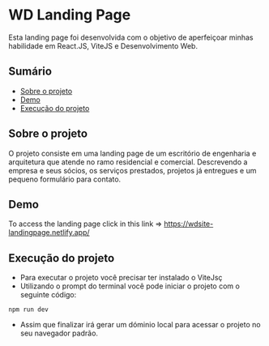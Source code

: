# WD Landing Page

Esta landing page foi desenvolvida com o objetivo de aperfeiçoar minhas habilidade em React.JS, ViteJS e Desenvolvimento Web.

## Sumário

- [Sobre o projeto](#about-the-project)
- [Demo](#demo)
- [Execução do projeto](#getting-started)

## Sobre o projeto

O projeto consiste em uma landing page de um escritório de engenharia e arquitetura que atende no ramo residencial e comercial. Descrevendo a empresa e seus sócios, os serviços prestados, projetos já entregues e um pequeno formulário para contato.

## Demo

To access the landing page click in this link => https://wdsite-landingpage.netlify.app/

## Execução do projeto

- Para executar o projeto você precisar ter instalado o ViteJsç
- Utilizando o prompt do terminal você pode iniciar o projeto com o seguinte código:

``` 
npm run dev
```

- Assim que finalizar irá gerar um dóminio local para acessar o projeto no seu navegador padrão.